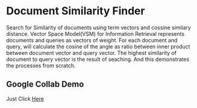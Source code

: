 # Document Similarity Finder

Search for Similarity of documents using term vectors and cossine similary distance. Vector Space Model(VSM) for Information Retrieval represents documents and queries as vectors of weight.  For each document and query, will calculate the cosine of the angle as ratio between inner product between document vector and query vector. The highest similarity of document to query vector is the result of seaching. And this demonstrates the processes from scratch.

## Google Collab Demo
Just Click [Here](https://colab.research.google.com/drive/1W5_BqnBKSAuZUPzdRUdmUrTD3T9FOBwM?usp=sharing)
